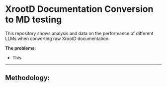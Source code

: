 # XrootD Documentation Conversion to MD testing
This repository shows analysis and data on the performance of different LLMs when converting raw XrootD documentation. 

**The problems:** 
- This

___
## Methodology:


